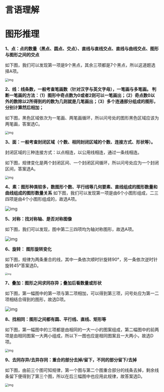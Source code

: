 

# 言语理解





# 图形推理

**1、点：点的数量（黑点、圆点、交点）、直线与直线交点、直线与曲线交点、图形与图形之间的交点**

如下图，我们可以发现第一项是9个黑点，其余三项都是7个黑点，所以这道题选择A项。

<img src="https://pic3.zhimg.com/80/v2-297cb49e469336fa0cf222791ee850f6_1440w.webp" alt="img" style="zoom: 67%;" />


**2、线：线条数，一般考查笔画数（针对汉字与英文字母），一笔画与多笔画。 判断一笔画的方法：（1）图形中奇点数为0或者2则可以一笔画出；（2）奇点数0以外的数除以2所得到的的数为几则就是几笔画出；（3）多个连通部分组成的图形，分别计算然后相加；**

如下图，黑色区域依次为一笔画、两笔画循环，所以问号处的图形黑色区域应该为两笔画，答案选C。

<img src="https://pic4.zhimg.com/80/v2-fc1e3a97305ff40a7c4421bccab9f227_1440w.webp" alt="img" style="zoom: 67%;" />

**3、面：一般考查封闭区域（个数、相同封闭区域的个数、连接方式、形状等）。**

封闭区域的三种连接方式：以点相连，以公用线相连，通过一条线相连。

如下图，规律变化是两个封闭区间、一个封闭区间循环，所以问号处应为一个封闭区间，答案选A。

<img src="https://pic1.zhimg.com/80/v2-a50c932e74907cdd50249da565ff5f38_1440w.webp" alt="img" style="zoom:67%;" />

**4、素：图形种类较多，数图形个数、平行线等几何要素、直线组成的图形数量和曲线组成的图形数量关系**
如下图，我们可以发现第一项是由6个小图形组成，二三四项是由4个小图形组成的，故选A项。

![img](https://pic1.zhimg.com/80/v2-81c65fcb02fd8656d414bb372e23cc0c_1440w.webp)

**5、对称：找对称轴、是否对称图像**

如下图，我们可以发现，图中第二三四项均为轴对称图形，故选A项。

![img](https://pic1.zhimg.com/80/v2-21345a9cd1bffcaa2ad4b98eea95a8b4_1440w.webp)

**6、旋转： 图形旋转变化**

如下图，规律为两条重合的线，其中一条依次顺时针旋转90°，另一条依次逆时针旋转45°答案选D。

<img src="https://pic1.zhimg.com/80/v2-d6687cf24ec16a07bf2097379e9d4698_1440w.webp" alt="img" style="zoom: 50%;" />

**7、叠加：图形之间求同存异；叠加后看数量或形状**

如下图，第一幅图中的第一项与第二项相加，可以得到第三项，问号处应为第一二项相结合得到的图形，故选D项。

![img](https://pic3.zhimg.com/80/v2-ecc67eb2a38dd41d4637d84f4da64052_1440w.webp)

**8、找相同：图形之间都有圆、平行线、直线、矩形等**

如下图，第一幅图中的三项都是由相同的一大一小的图案组成，第二幅图中的前两项是由相同图案一大两小组成，所以下一图也应是相同图案且一大两小，故选D项。

<img src="https://pic3.zhimg.com/80/v2-a681a96ba2bdf5fb898f8310f1154536_1440w.webp" alt="img" style="zoom:67%;" />

**9、去同存异/去异存同：重合的部分去掉/留下，不同的部分留下/去掉**

如下图，由前三个图可知规律，第一个图与第二个图重合部分的线条去掉，剩余线条留下便得到了第三个图，所以在后三幅图中也应用此规律，故答案选D。

<img src="https://pic1.zhimg.com/80/v2-da43af9845a7bbe2f886e87baed5c770_1440w.webp" alt="img" style="zoom:67%;" />